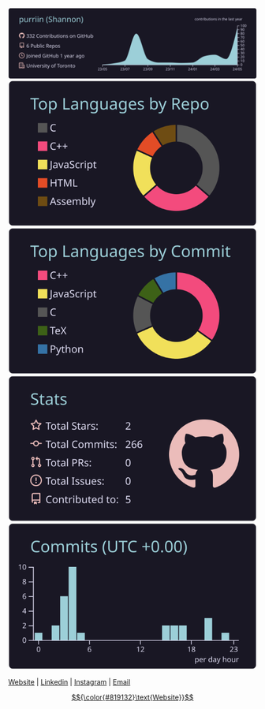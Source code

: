 

[![](https://raw.githubusercontent.com/purriin/purriin/main/profile-summary-card-output/rose_pine/0-profile-details.svg)](https://github.com/vn7n24fzkq/github-profile-summary-cards)
[![](https://raw.githubusercontent.com/purriin/purriin/main/profile-summary-card-output/rose_pine/1-repos-per-language.svg)](https://github.com/vn7n24fzkq/github-profile-summary-cards) [![](https://raw.githubusercontent.com/purriin/purriin/main/profile-summary-card-output/rose_pine/2-most-commit-language.svg)](https://github.com/vn7n24fzkq/github-profile-summary-cards)
[![](https://raw.githubusercontent.com/purriin/purriin/main/profile-summary-card-output/rose_pine/3-stats.svg)](https://github.com/vn7n24fzkq/github-profile-summary-cards) [![](https://raw.githubusercontent.com/purriin/purriin/main/profile-summary-card-output/rose_pine/4-productive-time.svg)](https://github.com/vn7n24fzkq/github-profile-summary-cards)

[Website](https://purriin.web.app/) | [Linkedin](linkedin.com/in/purriin) | [Instagram](https://www.instagram.com/purriin/) | [Email](mailto:v.joness1211@gmail.com)

[$${\color{#819132}\text{Website}}$$](https://purriin.web.app/)
